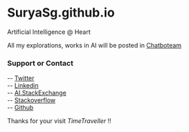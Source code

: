 # SuryaSg.github.io
Artificial Intelligence @ Heart

All my explorations, works in AI will be posted in [Chatboteam](https://chatboteam.github.io/)

### Support or Contact <br />
-- [Twitter](https://twitter.com/AISuryaSg) <br />
-- [Linkedin](https://www.linkedin.com/in/ayrusurya) <br />
-- [AI.StackExchange](https://ai.stackexchange.com/users/16322/surya-sg) <br />
-- [Stackoverflow](https://stackoverflow.com/users/7084117/surya-sg) <br />
-- [Github](https://github.com/SuryaSg) <br />

Thanks for your visit _TimeTraveller_ !! 
